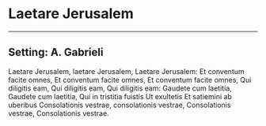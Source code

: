 # Laetare Jerusalem

***

## Setting: A. Gabrieli

Laetare Jerusalem, laetare Jerusalem,
Laetare Jerusalem:
Et conventum facite omnes,
Et conventum facite omnes,
Et conventum facite omnes,
Qui diligitis eam,
Qui diligitis eam,
Qui diligitis eam:
Gaudete cum laetitia,
Gaudete cum laetitia,
Qui in tristitia fuistis
Ut exultetis
Et satiemini ab uberibus
Consolationis vestrae,
consolationis vestrae,
Consolationis vestrae,
Consolationis vestrae.